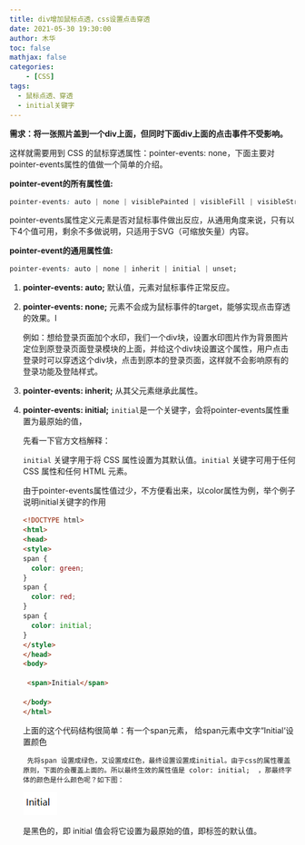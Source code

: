 ```yaml
---
title: div增加鼠标点透，css设置点击穿透
date: 2021-05-30 19:30:00
author: 木华
toc: false
mathjax: false
categories: 
    - [CSS]
tags:
  - 鼠标点透、穿透
  - initial关键字
---
```


**需求：将一张照片盖到一个div上面，但同时下面div上面的点击事件不受影响。**

这样就需要用到 CSS 的鼠标穿透属性：pointer-events: none，下面主要对pointer-events属性的值做一个简单的介绍。

**pointer-event的所有属性值:**

```css
pointer-events: auto | none | visiblePainted | visibleFill | visibleStroke | visible | painted | fill | stroke | all | inherit | initial | unset;
```

pointer-events属性定义元素是否对鼠标事件做出反应，从通用角度来说，只有以下4个值可用，剩余不多做说明，只适用于SVG（可缩放矢量）内容。

**pointer-event的通用属性值:**

```css
pointer-events: auto | none | inherit | initial | unset;
```

1. **pointer-events:  auto;**  默认值，元素对鼠标事件正常反应。

2. **pointer-events: none;**   元素不会成为鼠标事件的target，能够实现点击穿透的效果。l

   例如：想给登录页面加个水印，我们一个div块，设置水印图片作为背景图片定位到原登录页面登录模块的上面，并给这个div块设置这个属性，用户点击登录时可以穿透这个div块，点击到原本的登录页面，这样就不会影响原有的登录功能及登陆样式。

3. **pointer-events: inherit;**  从其父元素继承此属性。

4. **pointer-events:  initial;**  `initial`是一个关键字，会将pointer-events属性重置为最原始的值，

   先看一下官方文档解释：

   `initial` 关键字用于将 CSS 属性设置为其默认值。`initial` 关键字可用于任何 CSS 属性和任何 HTML 元素。

   由于pointer-events属性值过少，不方便看出来，以color属性为例，举个例子说明initial关键字的作用

   ```html
   <!DOCTYPE html>
   <html>
   <head>
   <style>
   span {
     color: green; 
   }
   span {
     color: red;
   }
   span {
     color: initial; 
   }
   </style>
   </head>
   <body>
   
    <span>Initial</span>
       
   </body>
   </html>
   ```

   上面的这个代码结构很简单：有一个span元素， 给span元素中文字“Initial‘设置颜色

    	先将span 设置成绿色，又设置成红色，最终设置设置成initial。由于css的属性覆盖原则，下面的会覆盖上面的。所以最终生效的属性值是 color: initial;  ，那最终字体的颜色是什么颜色呢？如下图：

   ![image-20220530180556406](https://raw.githubusercontent.com/hualinzhang/zhlBlogPicture/master/20220530180556.png)

   是黑色的，即 initial 值会将它设置为最原始的值，即标签的默认值。

   


